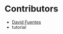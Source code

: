 # **Contributors**

<!-- prettier-ignore-start -->
- [David Fuentes](https://github.com/dfuentes87/)
- tutorial
